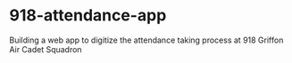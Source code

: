 # 918-attendance-app
Building a web app to digitize the attendance taking process at 918 Griffon Air Cadet Squadron